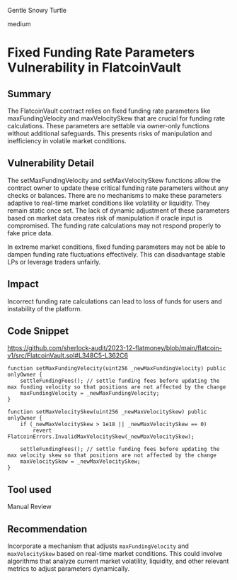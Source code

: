 Gentle Snowy Turtle

medium

# Fixed Funding Rate Parameters Vulnerability in FlatcoinVault

## Summary
The FlatcoinVault contract relies on fixed funding rate parameters like maxFundingVelocity and maxVelocitySkew that are crucial for funding rate calculations. These parameters are settable via owner-only functions without additional safeguards. This presents risks of manipulation and inefficiency in volatile market conditions.

## Vulnerability Detail

The setMaxFundingVelocity and setMaxVelocitySkew functions allow the contract owner to update these critical funding rate parameters without any checks or balances. There are no mechanisms to make these parameters adaptive to real-time market conditions like volatility or liquidity. They remain static once set. The lack of dynamic adjustment of these parameters based on market data creates risk of manipulation if oracle input is compromised. The funding rate calculations may not respond properly to fake price data.

In extreme market conditions, fixed funding parameters may not be able to dampen funding rate fluctuations effectively. This can disadvantage stable LPs or leverage traders unfairly.

## Impact
Incorrect funding rate calculations can lead to loss of funds for users and instability of the platform.

## Code Snippet

https://github.com/sherlock-audit/2023-12-flatmoney/blob/main/flatcoin-v1/src/FlatcoinVault.sol#L348C5-L362C6

```solidity
function setMaxFundingVelocity(uint256 _newMaxFundingVelocity) public onlyOwner {
    settleFundingFees(); // settle funding fees before updating the max funding velocity so that positions are not affected by the change
    maxFundingVelocity = _newMaxFundingVelocity;
}

function setMaxVelocitySkew(uint256 _newMaxVelocitySkew) public onlyOwner {
    if (_newMaxVelocitySkew > 1e18 || _newMaxVelocitySkew == 0)
        revert FlatcoinErrors.InvalidMaxVelocitySkew(_newMaxVelocitySkew);

    settleFundingFees(); // settle funding fees before updating the max velocity skew so that positions are not affected by the change
    maxVelocitySkew = _newMaxVelocitySkew;
}
```

## Tool used
Manual Review

## Recommendation
Incorporate a mechanism that adjusts `maxFundingVelocity` and `maxVelocitySkew` based on real-time market conditions. This could involve algorithms that analyze current market volatility, liquidity, and other relevant metrics to adjust parameters dynamically.